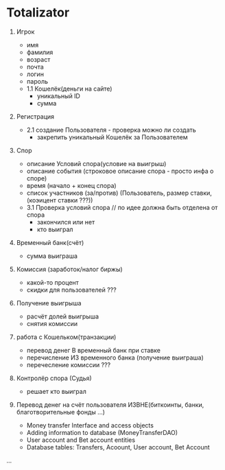 
# Totalizator
1. Игрок
	- имя
	- фамилия
	- возраст
	- почта
	- логин
	- пароль 
	- 1.1 Кошелёк(деньги на сайте)
		- уникальный ID
		- сумма
2. Регистрация
	- 2.1 создание Пользователя
	    	- проверка можно ли создать
		- закрепить уникальный Кошелёк за Пользователем

3. Спор
	- описание Условий спора(условие на выигрыш)
	- описание события (строковое описание спора - просто инфа о споре)
	- время (начало + конец спора)
	- список участников (за/против) (Пользователь, размер ставки, (коэицент ставки ???))
	- 3.1 Проверка условий спора // по идее должна быть отделена от спора
		- закончился или нет
		- кто выиграл

4. Временный банк(счёт)
	- сумма выиграша
	
5. Комиссия (заработок/налог биржы)
	- какой-то процент
	- скидки для пользователей ???	


6. Получение выигрыша
	- расчёт долей выигрыша
	- снятия комиссии

7. работа с Кошельком(транзакции)
	- перевод денег В временный банк при ставке
	- перечисление ИЗ временного банка (получение выиграша)
	- перечесление комиссии ???

8. Контролёр спора (Судья)
	- решает кто выиграл

9. Перевод денег на счёт пользователя ИЗВНЕ(биткоинты, банки, благотворительные фонды ...)
	- Money transfer Interface and access objects
	- Adding information to database (MoneyTransferDAO)
	- User account and Bet account entities
	- Database tables: Transfers, Acoount, User account, Bet Account

...
